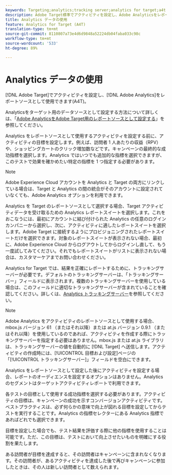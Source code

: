 ```yaml
---
keywords: Targeting;analytics;tracking server;analytics for target;a4t
description: Adobe Target標準でアクティビティを設定し、Adobe Analyticsをレポートソースとして使用できます(A4T)。
title: Analytics データの使用
feature: Analytics for Target (A4T)
translation-type: tm+mt
source-git-commit: 8110807a73e4d6d9848a52224db04faba033c98c
workflow-type: tm+mt
source-wordcount: '533'
ht-degree: 89%

---
```



# Analytics データの使用

[!DNL Adobe Target]でアクティビティを設定し、[!DNL Adobe Analytics]をレポートソースとして使用できます(A4T)。

Analyticsをターゲット用のデータソースとして設定する方法について詳しくは、「[Adobe AnalyticsをAdobe Target用のレポートソースとして設定する](/help/c-integrating-target-with-mac/a4t/a4t.md)」を参照してください。

Analytics をレポートソースとして使用するアクティビティを設定する前に、アクティビティの目標を設定します。例えば、訪問者 1 人あたりの収益（RPV）や、ショッピングカートのクリック増加数などです。キャンペーンの最終的な成功指標を選択します。Analytics ではいつでも追加的な指標を選択できますが、このテストで効果を確かめたい特定の指標を 1 つ指定する必要があります。

>[!NOTE]
>
>Adobe Experience Cloud アカウントを Analytics と Target の両方にリンクしている場合は、Target と Analytics の間の統合がそのアカウントに設定されていなくても、Adobe Analytics オプションを利用できます。

Analytics を Target のレポートソースとして選択する場合、Target アクティビティデータを受け取るための Analytics レポートスイートを選択します。これをおこなうには、最初にアカウントに結び付けられた Analytics の任意のログインカンパニーから選択し、次に、アクティビティに適したレポートスイートを選択します。Adobe Target に接続するようにプロビジョニングされたレポートスイートだけを選択できます。対象のレポートスイートが表示されない場合、最初に、Adobe Experience Cloud からログアウトしてからログインし直して、もう一度試してみてください。それでもレポートスイートがリストに表示されない場合は、カスタマーケアまでお問い合わせください。

Analytics for Target では、結果を正確にレポートするために、トラッキングサーバーが必要です。デフォルトのトラッキングサーバーは、「トラッキングサーバー」フィールドに表示されます。複数のトラッキングサーバーを使用している場合は、このフィールドに適切なトラッキングサーバーが含まれていることを確認してください。詳しくは、[Analytics トラッキングサーバー](/help/c-integrating-target-with-mac/a4t/analytics-tracking-server.md#task_72077BA7E93C4A65A715A18F32228823)を参照してください。

>[!NOTE]
>
>Adobe Analytics をアクティビティのレポートソースとして使用する場合、 mbox.js バージョン 61 （またはそれ以降）または at.js バージョン 0.9.1 （またはそれ以降）を使用しているのであれば、アクティビティを作成する際にトラッキングサーバーを指定する必要はありません。mbox.js または at.js ライブラリは、トラッキングサーバーの値を自動的に [!DNL Target] へ送信します。アクティビティの作成時には、[!UICONTROL 目標および設定]ページの「[!UICONTROL トラッキングサーバー]」フィールドを空白にできます。

Analytics をレポートソースとして設定した後にアクティビティを設定する場合、レポートのオーディエンスを設定するオプションはありません。Analytics のセグメントはターゲットアクティビティレポートで利用できます。

各テストの目標として使用する成功指標を選択する必要があります。アクティビティの目標は、キャンペーンの成功を示すコンバージョンアクティビティです。ベストプラクティスは、必ず何らかの意味で向上が図れる目標を設定してからテストを実行することです。Analytics の指標セレクターにある Analytics 指標であればどれでも選択できます。

目標を設定した場合でも、テスト結果を評価する際に他の指標を使用することは可能です。ただ、この目標は、テストにおいて向上させたいものを明確にする役割を果たします。

ある訪問者が目標を達成すると、その訪問者はキャンペーンに含まれなくなります。その訪問者が、あるアクティビティを達成した後で再びキャンペーンに参加したときは、その人は新しい訪問者として数えられます。
